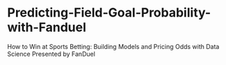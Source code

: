 # Predicting-Field-Goal-Probability-with-Fanduel
How to Win at Sports Betting: Building Models and Pricing Odds with Data Science Presented by FanDuel
